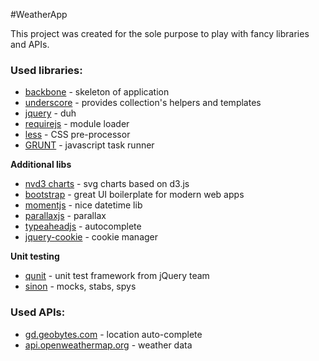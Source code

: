 #WeatherApp

This project was created for the sole purpose to play with fancy libraries and APIs.

### Used libraries:
* [backbone](http://backbonejs.org/) - skeleton of application 
* [underscore](http://underscorejs.org/) - provides collection's helpers and templates
* [jquery](http://jquery.com/) - duh
* [requirejs](http://requirejs.org/) - module loader
* [less](http://lesscss.org/) - CSS pre-processor
* [GRUNT](http://gruntjs.com/) - javascript task runner

**Additional libs**
* [nvd3 charts](http://nvd3.org/) - svg charts based on d3.js
* [bootstrap](getbootstrap.com) - great UI boilerplate for modern web apps
* [momentjs](http://momentjs.com/) - nice datetime lib
* [parallaxjs](http://matthew.wagerfield.com/parallax/) - parallax
* [typeaheadjs](https://twitter.github.io/typeahead.js/) - autocomplete
* [jquery-cookie](https://github.com/carhartl/jquery-cookie) - cookie manager

**Unit testing**
* [qunit](qunitjs.com) - unit test framework from jQuery team
* [sinon](sinonjs.org) - mocks, stabs, spys

### Used APIs:
* [gd.geobytes.com](gd.geobytes.com/AutoCompleteCity) - location auto-complete
* [api.openweathermap.org](api.openweathermap.org) - weather data